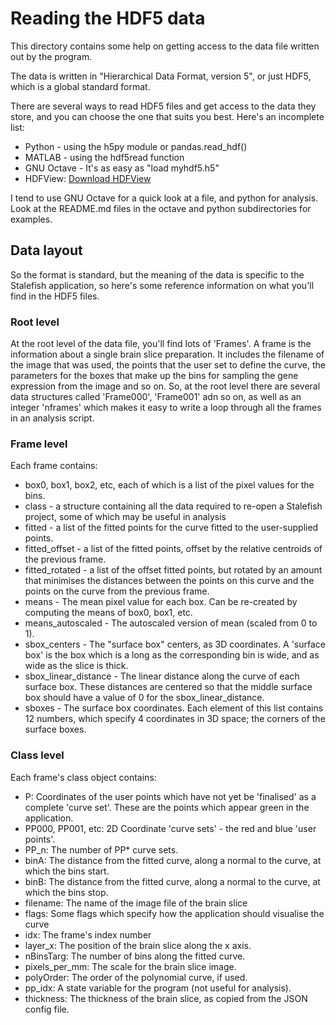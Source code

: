 # Reading the HDF5 data

This directory contains some help on getting access to the data file
written out by the program.

The data is written in "Hierarchical Data Format, version 5", or just
HDF5, which is a global standard format.

There are several ways to read HDF5 files and get access to the data
they store, and you can choose the one that suits you best. Here's an
incomplete list:

* Python - using the h5py module or pandas.read_hdf()
* MATLAB - using the hdf5read function
* GNU Octave - It's as easy as "load myhdf5.h5"
* HDFView: [Download HDFView](https://portal.hdfgroup.org/display/support/Download+HDFView)

I tend to use GNU Octave for a quick look at a file, and python for
analysis. Look at the README.md files in the octave and python
subdirectories for examples.

## Data layout

So the format is standard, but the meaning of the data is specific to
the Stalefish application, so here's some reference information on
what you'll find in the HDF5 files.

### Root level

At the root level of the data file, you'll find lots of 'Frames'. A
frame is the information about a single brain slice preparation. It
includes the filename of the image that was used, the points that the
user set to define the curve, the parameters for the boxes that make
up the bins for sampling the gene expression from the image and so
on. So, at the root level there are several data structures called
'Frame000', 'Frame001' adn so on, as well as an integer 'nframes'
which makes it easy to write a loop through all the frames in an
analysis script.

### Frame level

Each frame contains:

 * box0, box1, box2, etc, each of which is a list of the pixel values
   for the bins.
 * class - a structure containing all the data required to re-open a
   Stalefish project, some of which may be useful in analysis
 * fitted - a list of the fitted points for the curve fitted to the
   user-supplied points.
 * fitted_offset - a list of the fitted points, offset by the relative
   centroids of the previous frame.
 * fitted_rotated - a list of the offset fitted points, but rotated by
   an amount that minimises the distances between the points on this
   curve and the points on the curve from the previous frame.
 * means - The mean pixel value for each box. Can be re-created by
   computing the means of box0, box1, etc.
 * means_autoscaled - The autoscaled version of mean (scaled from 0 to 1).
 * sbox_centers - The "surface box" centers, as 3D coordinates. A
   'surface box' is the box which is a long as the corresponding bin
   is wide, and as wide as the slice is thick.
 * sbox_linear_distance - The linear distance along the curve of each
   surface box. These distances are centered so that the middle
   surface box should have a value of 0 for the sbox_linear_distance.
 * sboxes - The surface box coordinates. Each element of this list
   contains 12 numbers, which specify 4 coordinates in 3D space; the
   corners of the surface boxes.

### Class level

Each frame's class object contains:

 * P: Coordinates of the user points which have not yet be 'finalised'
  as a complete 'curve set'. These are the points which appear green
  in the application.
 * PP000, PP001, etc: 2D Coordinate 'curve sets' - the red and blue
  'user points'.
 * PP_n: The number of PP* curve sets.
 * binA: The distance from the fitted curve, along a normal to the curve, at which the bins start.
 * binB: The distance from the fitted curve, along a normal to the curve, at which the bins stop.
 * filename: The name of the image file of the brain slice
 * flags: Some flags which specify how the application should
  visualise the curve
 * idx: The frame's index number
 * layer_x: The position of the brain slice along the x axis.
 * nBinsTarg: The number of bins along the fitted curve.
 * pixels_per_mm: The scale for the brain slice image.
 * polyOrder: The order of the polynomial curve, if used.
 * pp_idx: A state variable for the program (not useful for analysis).
 * thickness: The thickness of the brain slice, as copied from the
  JSON config file.
